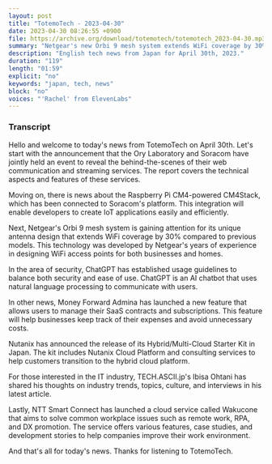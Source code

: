 ```yaml
---
layout: post
title: "TotemoTech - 2023-04-30"
date: 2023-04-30 08:26:55 +0900
file: https://archive.org/download/totemotech/totemotech_2023-04-30.mp3
summary: "Netgear's new Orbi 9 mesh system extends WiFi coverage by 30%, Nutanix Hybrid/Multi-Cloud Starter Kit, SaaS subscription management, & more…"
description: "English tech news from Japan for April 30th, 2023."
duration: "119"
length: "01:59"
explicit: "no"
keywords: "japan, tech, news"
block: "no"
voices: "'Rachel' from ElevenLabs"
---
```


### Transcript

Hello and welcome to today's news from TotemoTech on April 30th. Let's start with the announcement that the Ory Laboratory and Soracom have jointly held an event to reveal the behind-the-scenes of their web communication and streaming services. The report covers the technical aspects and features of these services.

Moving on, there is news about the Raspberry Pi CM4-powered CM4Stack, which has been connected to Soracom's platform. This integration will enable developers to create IoT applications easily and efficiently.

Next, Netgear's Orbi 9 mesh system is gaining attention for its unique antenna design that extends WiFi coverage by 30% compared to previous models. This technology was developed by Netgear's years of experience in designing WiFi access points for both businesses and homes.

In the area of security, ChatGPT has established usage guidelines to balance both security and ease of use. ChatGPT is an AI chatbot that uses natural language processing to communicate with users.

In other news, Money Forward Admina has launched a new feature that allows users to manage their SaaS contracts and subscriptions. This feature will help businesses keep track of their expenses and avoid unnecessary costs.

Nutanix has announced the release of its Hybrid/Multi-Cloud Starter Kit in Japan. The kit includes Nutanix Cloud Platform and consulting services to help customers transition to the hybrid cloud platform.

For those interested in the IT industry, TECH.ASCII.jp's Ibisa Ohtani has shared his thoughts on industry trends, topics, culture, and interviews in his latest article.

Lastly, NTT Smart Connect has launched a cloud service called Wakucone that aims to solve common workplace issues such as remote work, RPA, and DX promotion. The service offers various features, case studies, and development stories to help companies improve their work environment.

And that's all for today's news. Thanks for listening to TotemoTech.
